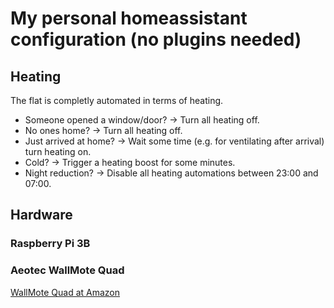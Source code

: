 # My personal homeassistant configuration (no plugins needed)

## Heating

The flat is completly automated in terms of heating.

- Someone opened a window/door? -> Turn all heating off.
- No ones home? -> Turn all heating off.
- Just arrived at home? -> Wait some time (e.g. for ventilating after arrival) turn heating on.
- Cold? -> Trigger a heating boost for some minutes.
- Night reduction? -> Disable all heating automations between 23:00 and 07:00.

## Hardware

### Raspberry Pi 3B

### Aeotec WallMote Quad

[WallMote Quad at Amazon](https://www.amazon.de/gp/product/B017DV4C34/ref=ppx_yo_dt_b_search_asin_title?ie=UTF8&psc=1)
